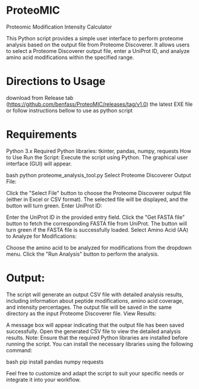 # ProteoMIC
Proteomic Modification Intensity Calculator

This Python script provides a simple user interface to perform proteome analysis based on the output file from Proteome Discoverer. It allows users to select a Proteome Discoverer output file, enter a UniProt ID, and analyze amino acid modifications within the specified range.

# Directions to Usage
download from Release tab (https://github.com/benfass/ProteoMIC/releases/tag/v1.0) the latest EXE file or follow instructions bellow to use as python script

# Requirements
Python 3.x
Required Python libraries: tkinter, pandas, numpy, requests
How to Use
Run the Script: Execute the script using Python. The graphical user interface (GUI) will appear.

bash
python proteome_analysis_tool.py
Select Proteome Discoverer Output File:

Click the "Select File" button to choose the Proteome Discoverer output file (either in Excel or CSV format).
The selected file will be displayed, and the button will turn green.
Enter UniProt ID:

Enter the UniProt ID in the provided entry field.
Click the "Get FASTA file" button to fetch the corresponding FASTA file from UniProt.
The button will turn green if the FASTA file is successfully loaded.
Select Amino Acid (AA) to Analyze for Modifications:

Choose the amino acid to be analyzed for modifications from the dropdown menu.
Click the "Run Analysis" button to perform the analysis.

# Output:

The script will generate an output CSV file with detailed analysis results, including information about peptide modifications, amino acid coverage, and intensity percentages.
The output file will be saved in the same directory as the input Proteome Discoverer file.
View Results:

A message box will appear indicating that the output file has been saved successfully.
Open the generated CSV file to view the detailed analysis results.
Note: Ensure that the required Python libraries are installed before running the script. You can install the necessary libraries using the following command:

bash
pip install pandas numpy requests

Feel free to customize and adapt the script to suit your specific needs or integrate it into your workflow.

